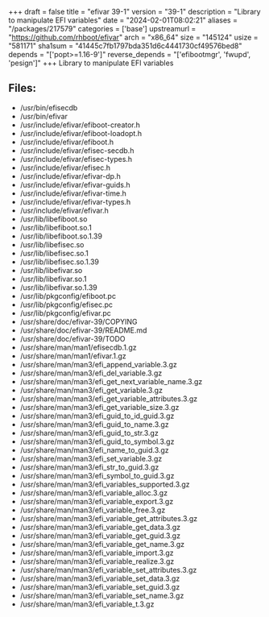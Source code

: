 +++
draft = false
title = "efivar 39-1"
version = "39-1"
description = "Library to manipulate EFI variables"
date = "2024-02-01T08:02:21"
aliases = "/packages/217579"
categories = ['base']
upstreamurl = "https://github.com/rhboot/efivar"
arch = "x86_64"
size = "145124"
usize = "581171"
sha1sum = "41445c7fb1797bda351d6c4441730cf49576bed8"
depends = "['popt>=1.16-9']"
reverse_depends = "['efibootmgr', 'fwupd', 'pesign']"
+++
Library to manipulate EFI variables

## Files: 
* /usr/bin/efisecdb
* /usr/bin/efivar
* /usr/include/efivar/efiboot-creator.h
* /usr/include/efivar/efiboot-loadopt.h
* /usr/include/efivar/efiboot.h
* /usr/include/efivar/efisec-secdb.h
* /usr/include/efivar/efisec-types.h
* /usr/include/efivar/efisec.h
* /usr/include/efivar/efivar-dp.h
* /usr/include/efivar/efivar-guids.h
* /usr/include/efivar/efivar-time.h
* /usr/include/efivar/efivar-types.h
* /usr/include/efivar/efivar.h
* /usr/lib/libefiboot.so
* /usr/lib/libefiboot.so.1
* /usr/lib/libefiboot.so.1.39
* /usr/lib/libefisec.so
* /usr/lib/libefisec.so.1
* /usr/lib/libefisec.so.1.39
* /usr/lib/libefivar.so
* /usr/lib/libefivar.so.1
* /usr/lib/libefivar.so.1.39
* /usr/lib/pkgconfig/efiboot.pc
* /usr/lib/pkgconfig/efisec.pc
* /usr/lib/pkgconfig/efivar.pc
* /usr/share/doc/efivar-39/COPYING
* /usr/share/doc/efivar-39/README.md
* /usr/share/doc/efivar-39/TODO
* /usr/share/man/man1/efisecdb.1.gz
* /usr/share/man/man1/efivar.1.gz
* /usr/share/man/man3/efi_append_variable.3.gz
* /usr/share/man/man3/efi_del_variable.3.gz
* /usr/share/man/man3/efi_get_next_variable_name.3.gz
* /usr/share/man/man3/efi_get_variable.3.gz
* /usr/share/man/man3/efi_get_variable_attributes.3.gz
* /usr/share/man/man3/efi_get_variable_size.3.gz
* /usr/share/man/man3/efi_guid_to_id_guid.3.gz
* /usr/share/man/man3/efi_guid_to_name.3.gz
* /usr/share/man/man3/efi_guid_to_str.3.gz
* /usr/share/man/man3/efi_guid_to_symbol.3.gz
* /usr/share/man/man3/efi_name_to_guid.3.gz
* /usr/share/man/man3/efi_set_variable.3.gz
* /usr/share/man/man3/efi_str_to_guid.3.gz
* /usr/share/man/man3/efi_symbol_to_guid.3.gz
* /usr/share/man/man3/efi_variables_supported.3.gz
* /usr/share/man/man3/efi_variable_alloc.3.gz
* /usr/share/man/man3/efi_variable_export.3.gz
* /usr/share/man/man3/efi_variable_free.3.gz
* /usr/share/man/man3/efi_variable_get_attributes.3.gz
* /usr/share/man/man3/efi_variable_get_data.3.gz
* /usr/share/man/man3/efi_variable_get_guid.3.gz
* /usr/share/man/man3/efi_variable_get_name.3.gz
* /usr/share/man/man3/efi_variable_import.3.gz
* /usr/share/man/man3/efi_variable_realize.3.gz
* /usr/share/man/man3/efi_variable_set_attributes.3.gz
* /usr/share/man/man3/efi_variable_set_data.3.gz
* /usr/share/man/man3/efi_variable_set_guid.3.gz
* /usr/share/man/man3/efi_variable_set_name.3.gz
* /usr/share/man/man3/efi_variable_t.3.gz
